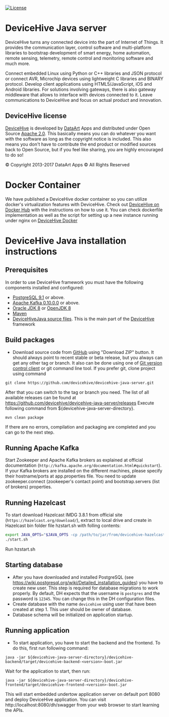 [![License](https://img.shields.io/badge/License-Apache%202.0-blue.svg?style=flat-square)](LICENSE)

DeviceHive Java server
======================

[DeviceHive]: http://devicehive.com "DeviceHive framework"
[DataArt]: http://dataart.com "DataArt"

DeviceHive turns any connected device into the part of Internet of Things.
It provides the communication layer, control software and multi-platform
libraries to bootstrap development of smart energy, home automation, remote
sensing, telemetry, remote control and monitoring software and much more.

Connect embedded Linux using Python or C++ libraries and JSON protocol or
connect AVR, Microchip devices using lightweight C libraries and BINARY protocol.
Develop client applications using HTML5/JavaScript, iOS and Android libraries.
For solutions involving gateways, there is also gateway middleware that allows
to interface with devices connected to it. Leave communications to DeviceHive
and focus on actual product and innovation.

DeviceHive license
------------------

[DeviceHive] is developed by [DataArt] Apps and distributed under Open Source
[Apache 2.0](https://en.wikipedia.org/wiki/Apache_License). This basically means
you can do whatever you want with the software as long as the copyright notice
is included. This also means you don't have to contribute the end product or
modified sources back to Open Source, but if you feel like sharing, you are
highly encouraged to do so!

&copy; Copyright 2013-2017 DataArt Apps &copy; All Rights Reserved

Docker Container
=========================================
We have published a DeviceHive docker container so you can utilize docker's virtualization features with DeviceHive. 
Check out [DeviceHive on Docker Hub](https://hub.docker.com/r/devicehive/devicehive/) with the instructions on 
how to use it. You can check dockerfile implementation as well as the script for setting up a new instance running 
under nginx on [DeviceHive Docker](https://github.com/devicehive/devicehive-docker) 

DeviceHive Java installation instructions
=========================================

Prerequisites
-------------
In order to use DeviceHive framework you must have the following components installed and configured:
* [PostgreSQL 9.1](http://www.postgresql.org/download/) or above.
* [Apache Kafka 0.10.0.0](http://kafka.apache.org/downloads.html) or above.
* [Oracle JDK 8](http://www.oracle.com/technetwork/java/javase/downloads/index.html) or [OpenJDK 8](http://openjdk.java.net/)
* [Maven](http://maven.apache.org/download.cgi)
* [DeviceHiveJava source files](https://github.com/devicehive/devicehive-java-server). This is the main part of the [DeviceHive] framework


Build packages
--------------
* Download source code from [GitHub](https://github.com/devicehive/devicehive-java-server) using "Download ZIP" button.
It should always point to recent stable or beta release, but you always can get any other tag or branch.
It also can be done using one of [Git version control client](http://git-scm.com/downloads/guis) or git command line tool.
If you prefer git, clone project using command

`git clone https://github.com/devicehive/devicehive-java-server.git`

After that you can switch to the tag or branch you need. The list of all available releases can be found at
https://github.com/devicehive/devicehive-java-server/releases
Execute following command from ${devicehive-java-server-directory}.

`mvn clean package`

If there are no errors, compilation and packaging are completed and you can go to the next step.

Running Apache Kafka
-----------------------
Start Zookeeper and Apache Kafka brokers as explained at official documentation (`http://kafka.apache.org/documentation.html#quickstart`).
If your Kafka brokers are installed on the different machines, please specify their hostname/ports at app.properties file.
You need to update zookeeper.connect (zookeeper's contact point) and bootstrap.servers (list of brokers) properties.

Running Hazelcast
-----------------------
To start download Hazelcast IMDG 3.8.1 from official site (`https://hazelcast.org/download/`), extract to local drive and create in Hazelcast bin folder file hzstart.sh with folling contents:

```bash
export JAVA_OPTS="$JAVA_OPTS -cp /path/to/jar/from/devicehive-hazelcast/devicehive-hazelcast-3.1.0.jar:/path/to/HAZELCAST_HOME/lib/hazelcast-all-3.8.1.jar"
./start.sh

```
Run hzstart.sh

Starting database
---------------------
* After you have downloaded and installed PostgreSQL (see https://wiki.postgresql.org/wiki/Detailed_installation_guides) 
you have to create new user. This step is required for database migrations to work properly. By default, DH expects that
the username is `postgres` and the password is `12345`. You can change this in the DH configuration files.
* Create database with the name `devicehive` using user that have been created at step 1. This user should be owner of 
database.
* Database schema will be initialized on application startup.

Running application
---------------------
* To start application, you have to start the backend and the frontend. To do this, first run following command:

`java -jar ${devicehive-java-server-directory}/devicehive-backend/target/devicehive-backend-<version>-boot.jar`
 
Wait for the application to start, then run: 

`java -jar ${devicehive-java-server-directory}/devicehive-frontend/target/devicehive-frontend-<version>-boot.jar`

This will start embedded undertow application server on default port 8080 and deploy DeviceHive application.
You can visit http://localhost:8080/dh/swagger from your web browser to start learning the APIs.